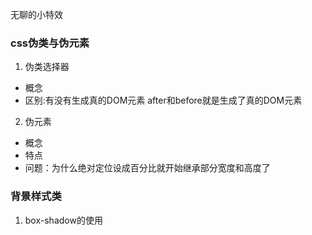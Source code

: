 无聊的小特效
### css伪类与伪元素
1. 伪类选择器
+ 概念
+ 区别:有没有生成真的DOM元素 after和before就是生成了真的DOM元素
2. 伪元素
+ 概念
+ 特点
+ 问题：为什么绝对定位设成百分比就开始继承部分宽度和高度了

### 背景样式类
1. box-shadow的使用